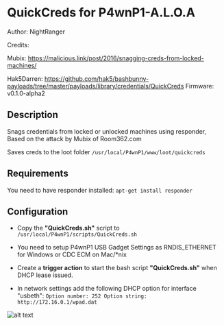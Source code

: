 # QuickCreds for P4wnP1-A.L.O.A

Author: NightRanger

Credits: 

Mubix: https://malicious.link/post/2016/snagging-creds-from-locked-machines/

Hak5Darren: https://github.com/hak5/bashbunny-payloads/tree/master/payloads/library/credentials/QuickCreds
Firmware: v0.1.0-alpha2

## Description

Snags credentials from locked or unlocked machines using responder, Based on the attack by Mubix of Room362.com

Saves creds to the loot folder ```/usr/local/P4wnP1/www/loot/quickcreds```

## Requirements

You need to have responder installed: ```apt-get install responder```


## Configuration

* Copy the **"QuickCreds.sh"** script to ```/usr/local/P4wnP1/scripts/QuickCreds.sh```

* You need to setup P4wnP1 USB Gadget Settings as RNDIS_ETHERNET for Windows or CDC ECM on Mac/*nix
* Create a **trigger action** to start the bash script **"QuickCreds.sh"** when DHCP lease issued.
* In network settings add the following DHCP option for interface "usbeth": ```Option number: 252 Option string: http://172.16.0.1/wpad.dat```

![alt text](https://raw.githubusercontent.com/NightRang3r/P4wnP1-A.L.O.A.-Payloads/master/scripts/QuickCreds/Capture.JPG)
